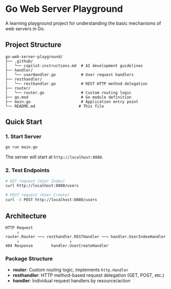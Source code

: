 # Go Web Server Playground

A learning playground project for understanding the basic mechanisms of web servers in Go.

## Project Structure

```
go-web-server-playground/
├── .github/
│   └── copilot-instructions.md  # AI development guidelines
├── handler/
│   └── userHandler.go           # User request handlers
├── resthandler/
│   └── resthandler.go           # REST HTTP method delegation
├── router/
│   └── router.go                # Custom routing logic
├── go.mod                       # Go module definition
├── main.go                      # Application entry point
└── README.md                   # This file
```

## Quick Start

### 1. Start Server

```bash
go run main.go
```

The server will start at `http://localhost:8080`.

### 2. Test Endpoints

```bash
# GET request (User Index)
curl http://localhost:8080/users

# POST request (User Create)
curl -X POST http://localhost:8080/users
```

## Architecture

```
HTTP Request
     ↓
router.Router ──→ resthandler.RESTHandler ──→ handler.UserIndexHandler
     ↓                      ↓
404 Response        handler.UserCreateHandler
```

### Package Structure
- **router**: Custom routing logic, implements `http.Handler`
- **resthandler**: HTTP method-based request delegation (GET, POST, etc.)
- **handler**: Individual request handlers by resource/action
